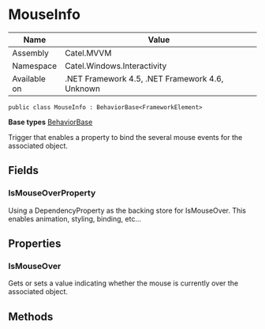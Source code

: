 

# MouseInfo

Name|Value
---|---
Assembly|Catel.MVVM
Namespace|Catel.Windows.Interactivity
Available on|.NET Framework 4.5, .NET Framework 4.6, Unknown

```
public class MouseInfo : BehaviorBase<FrameworkElement>
```

**Base types**
[BehaviorBase]()


Trigger that enables a property to bind the several mouse events for the associated object.



## Fields

### IsMouseOverProperty

Using a DependencyProperty as the backing store for IsMouseOver. This enables animation, styling, binding, etc...



## Properties

### IsMouseOver

Gets or sets a value indicating whether the mouse is currently over the associated object.



## Methods

